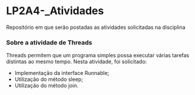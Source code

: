 # LP2A4-_Atividades
Repositório em que serão postadas as atividades solicitadas na disciplina

### Sobre a atividade de Threads
Threads permitem que um programa simples possa executar várias tarefas distintas ao mesmo tempo.
Nesta atividade, foi solicitado:
- Implementação da interface Runnable;
- Utilização do método sleep;
- Utilização do método join.
